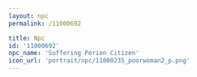 ```yaml
---
layout: npc
permalink: /11000692

title: Npc
id: '11000692'
npc_name: 'Suffering Perion Citizen'
icon_url: 'portrait/npc/11000235_poorwoman2_p.png'
---
```

